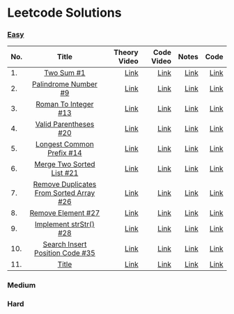 # Leetcode Solutions

### [Easy](https://www.youtube.com/playlist?list=PLVItHqpXY_DD65uetx0HXIRKKNnnbT8TZ)
| No. | Title         | Theory Video | Code Video | Notes | Code | 
| ----|:-------------:| ------------:| ----------:| -----:| ----:| 
| 1.  | [Two Sum #1](https://leetcode.com/problems/two-sum/)| [Link](https://youtu.be/jMKNAKGld0I?list=PLVItHqpXY_DD65uetx0HXIRKKNnnbT8TZ)| [Link](https://youtu.be/SZC7Kfi_bv8?list=PLVItHqpXY_DD65uetx0HXIRKKNnnbT8TZ)| [Link](https://github.com/team-codebug/leetcode/blob/main/1TwoSumTheoryNotes.pdf) | [Link](https://github.com/team-codebug/leetcode/blob/main/1TwoSum.java)
| 2.  | [Palindrome Number #9](https://leetcode.com/problems/palindrome-number)| [Link](https://youtu.be/MthJdBKU8hs?list=PLVItHqpXY_DD65uetx0HXIRKKNnnbT8TZ) | [Link](https://youtu.be/7E5zIQ3DFiI?list=PLVItHqpXY_DD65uetx0HXIRKKNnnbT8TZ)| [Link](https://github.com/team-codebug/leetcode/blob/main/9PalindromeNumber.pdf) | [Link](https://github.com/team-codebug/leetcode/blob/main/9PalindromeNumber.java)
| 3.  | [Roman To Integer #13](https://leetcode.com/problems/roman-to-integer/)| [Link](https://youtu.be/xnMdbgatrAo?list=PLVItHqpXY_DD65uetx0HXIRKKNnnbT8TZ) | [Link](https://youtu.be/4NvrgqRXgoU?list=PLVItHqpXY_DD65uetx0HXIRKKNnnbT8TZ)| [Link](https://github.com/team-codebug/leetcode/blob/main/13RomanToInteger.pdf) | [Link](https://github.com/team-codebug/leetcode/blob/main/13RomanToInteger.java)
| 4.  | [Valid Parentheses #20](https://leetcode.com/problems/valid-parentheses/)| [Link](https://youtu.be/ewJ6bxg2Vjw?list=PLVItHqpXY_DD65uetx0HXIRKKNnnbT8TZ) | [Link](https://youtu.be/fIvzxVlkXBg?list=PLVItHqpXY_DD65uetx0HXIRKKNnnbT8TZ)| [Link](https://github.com/team-codebug/leetcode/blob/main/20ValidParentheses.pdf) | [Link](https://github.com/team-codebug/leetcode/blob/main/20ValidParentheses.java)
| 5.  | [Longest Common Prefix #14](https://leetcode.com/problems/longest-common-prefix/) | [Link](https://youtu.be/n5y1jbe-YrU?list=PLVItHqpXY_DD65uetx0HXIRKKNnnbT8TZ) | [Link](https://youtu.be/LzxZ-gwK96c?list=PLVItHqpXY_DD65uetx0HXIRKKNnnbT8TZ)| [Link](https://github.com/team-codebug/leetcode/blob/main/14LongestCommonPrefix.pdf) | [Link](https://github.com/team-codebug/leetcode/blob/main/14LongestCommonPrefix.java)
| 6.  | [Merge Two Sorted List #21](https://leetcode.com/problems/merge-two-sorted-lists/) | [Link](https://youtu.be/QwzeBKDOVmQ?list=PLVItHqpXY_DD65uetx0HXIRKKNnnbT8TZ) | [Link](https://youtu.be/XK76RyKwZy8?list=PLVItHqpXY_DD65uetx0HXIRKKNnnbT8TZ)| [Link](https://github.com/team-codebug/leetcode/blob/main/21MergeTwoSortedListsNotes.pdf) | [Link](https://github.com/team-codebug/leetcode/blob/main/21MergeTwoSortedLists.java)
| 7.  | [Remove Duplicates From Sorted Array #26](https://leetcode.com/problems/remove-duplicates-from-sorted-array/) | [Link](https://youtu.be/FPBKXHQMkCo?list=PLVItHqpXY_DD65uetx0HXIRKKNnnbT8TZ) | [Link](https://youtu.be/IjZkg-V6-Qk?list=PLVItHqpXY_DD65uetx0HXIRKKNnnbT8TZ)| [Link](https://github.com/team-codebug/leetcode/blob/main/26RemoveDuplicatesFromSortedArrayNotes.pdf) | [Link](https://github.com/team-codebug/leetcode/blob/main/26RemoveDuplicatesFromSortedArray.java)
| 8.  | [Remove Element #27](https://leetcode.com/problems/remove-element/) | [Link](https://youtu.be/SXK65qLccwI?list=PLVItHqpXY_DD65uetx0HXIRKKNnnbT8TZ) | [Link](https://youtu.be/2ToiYUaT0-A?list=PLVItHqpXY_DD65uetx0HXIRKKNnnbT8TZ)| [Link](https://github.com/team-codebug/leetcode/blob/main/27RemoveElementsNotes.pdf) | [Link](https://github.com/team-codebug/leetcode/blob/main/27RemoveElement.java)
| 9.  | [Implement strStr() #28](https://leetcode.com/problems/implement-strstr/) | [Link](https://youtu.be/E6k-E0ydu1k?list=PLVItHqpXY_DD65uetx0HXIRKKNnnbT8TZ) | [Link](https://youtu.be/ztlNTVzVW2Q?list=PLVItHqpXY_DD65uetx0HXIRKKNnnbT8TZ)| [Link](https://github.com/team-codebug/leetcode/blob/main/28ImplementStrStr.pdf) | [Link](https://github.com/team-codebug/leetcode/blob/main/28ImplementStrStr.java)
| 10.  | [Search Insert Position Code #35](https://leetcode.com/problems/search-insert-position/) | [Link](https://youtu.be/DRjlraDXyCk) | [Link](https://youtu.be/q-zVJyW_c90)| [Link](https://github.com/team-codebug/leetcode/blob/main/35SearchInsertPosition.pdf) | [Link](https://github.com/team-codebug/leetcode/blob/main/35SearchInsertPosition.java)
| 11.  | [Title]() | [Link]() | [Link]()| [Link]() | [Link]()


### Medium



### Hard

